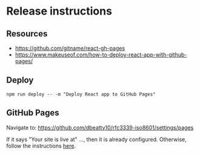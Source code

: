 # Release instructions

## Resources
- https://github.com/gitname/react-gh-pages
- https://www.makeuseof.com/how-to-deploy-react-app-with-github-pages/

## Deploy

```shell
npm run deploy -- -m "Deploy React app to GitHub Pages"
```

## GitHub Pages

Navigate to:
https://github.com/dbeatty10/rfc3339-iso8601/settings/pages

If it says "Your site is live at" ..., then it is already configured. Otherwise, follow the instructions [here](https://github.com/gitname/react-gh-pages/blob/1280b89c2a12f31415da37ac8d515ee84fd4b7cf/README.md#8-configure-github-pages).
